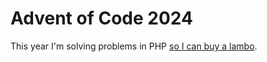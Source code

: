 # Advent of Code 2024

This year I'm solving problems in PHP [so I can buy a lambo](https://x.com/taylorotwell/status/1647010323147177985).
